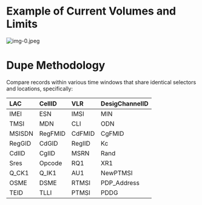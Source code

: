 # Example of Current Volumes and Limits 

![img-0.jpeg](img-0.jpeg)
# Dupe Methodology 

Compare records within various time windows that share identical selectors and locations, specifically:

| LAC | CellID | VLR | DesigChannelID |
| :-- | :-- | :-- | :-- |
| IMEI | ESN | IMSI | MIN |
| TMSI | MDN | CLI | ODN |
| MSISDN | RegFMID | CdFMID | CgFMID |
| RegGID | CdGID | RegIID | Kc |
| CdIID | CgIID | MSRN | Rand |
| Sres | Opcode | RQ1 | XR1 |
| Q_CK1 | Q_IK1 | AU1 | NewPTMSI |
| OSME | DSME | RTMSI | PDP_Address |
| TEID | TLLI | PTMSI | PDDG |
